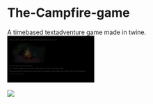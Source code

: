 # The-Campfire-game
A timebased textadventure game made in twine.
 <img src="Images/ExampleBrowser.gif?raw=true" width="200px">
 
 <img width="33%" src="https://github.com/krissen95/The-Campfire-game/Images/blob/master/ExampleTwine.jpg">